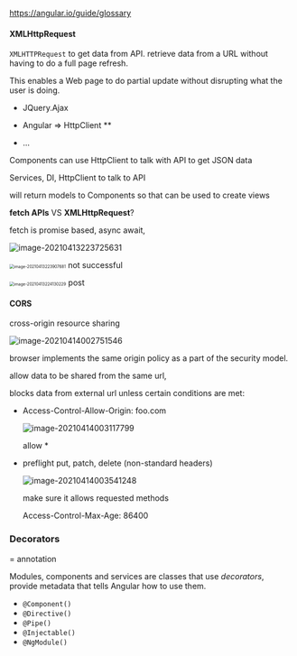 https://angular.io/guide/glossary

#### XMLHttpRequest

`XMLHTTPRequest` to get data from API. retrieve data from a URL without having to do a full page refresh. 

This enables a Web page to do partial update without disrupting what the user is doing.

- JQuery.Ajax

- Angular => HttpClient    **
- ...

Components can use HttpClient to talk with API to get JSON data

Services, DI, HttpClient to talk to API

will return models to Components so that can be used to create views





**fetch APIs** VS **XMLHttpRequest**?

fetch is promise based, async await, 

![image-20210413223725631](../../../../../../Desktop/ShareToMac/code-workspace/typora/antra/resources/image-20210413223725631.png)

​	<img src="../../../../../../Desktop/ShareToMac/code-workspace/typora/antra/resources/image-20210413223907681.png" alt="image-20210413223907681" style="zoom:50%;" /> not successful

<img src="../../../../../../Desktop/ShareToMac/code-workspace/typora/antra/resources/image-20210413224130229.png" alt="image-20210413224130229" style="zoom:50%;" /> post 





#### CORS

cross-origin resource sharing

![image-20210414002751546](../../../../../../Desktop/ShareToMac/code-workspace/typora/antra/resources/image-20210414002751546.png)

browser implements the same origin policy as a part of the security model.

allow data to be shared from the same url,

blocks data from external url unless certain conditions are met:

- Access-Control-Allow-Origin: foo.com

  ![image-20210414003117799](../../../../../../Desktop/ShareToMac/code-workspace/typora/antra/resources/image-20210414003117799.png)

  allow * 

- preflight put, patch, delete (non-standard headers)

  ![image-20210414003541248](../../../../../../Desktop/ShareToMac/code-workspace/typora/antra/resources/image-20210414003541248.png)

  make sure it allows requested methods

  Access-Control-Max-Age: 86400

  

### Decorators

= annotation

Modules, components and services are classes that use *decorators*,  provide metadata that tells Angular how to use them.

- `@Component()`
- `@Directive()`
- `@Pipe()`
- `@Injectable()`
- `@NgModule()`
